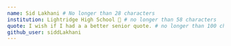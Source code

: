 ```yaml
---
name: Sid Lakhani # No longer than 28 characters
institution: Lightridge High School 🚩 # no longer than 58 characters
quote: I wish if I had a a better senior quote. # no longer than 100 characters, avoid using quotes(") to guarantee the format remains the same.
github_user: siddLakhani
---
```

